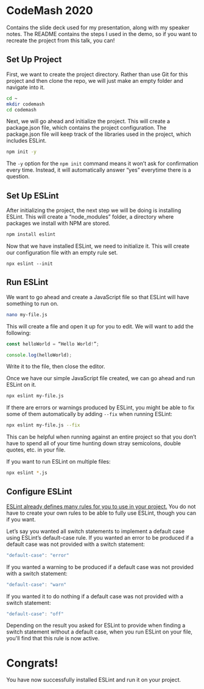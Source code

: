 # CodeMash 2020

Contains the slide deck used for my presentation, along with my speaker notes. The README contains the steps I used in the demo, so if you want to recreate the project from this talk, you can!


## Set Up Project
First, we want to create the project directory. Rather than use Git for this project and then clone the repo, we will just make an empty folder and navigate into it.

```bash
cd ~
mkdir codemash
cd codemash
```

Next, we will go ahead and initialize the project. This will create a package.json file, which contains the project configuration. The package.json file will keep track of the libraries used in the project, which includes ESLint.

```bash
npm init -y
```

The `-y` option for the `npm init` command means it won’t ask for confirmation every time. Instead, it will automatically answer “yes” everytime there is a question.


## Set Up ESLint
After initializing the project, the next step we will be doing is installing ESLint. This will create a “node_modules” folder, a directory where packages we install with NPM are stored.

```bash
npm install eslint
```

Now that we have installed ESLint, we need to initialize it. This will create our configuration file with an empty rule set.

```
npx eslint --init
```


## Run ESLint
We want to go ahead and create a JavaScript file so that ESLint will have something to run on.

```bash
nano my-file.js
```

This will create a file and open it up for you to edit. We will want to add the following:

```javascript
const helloWorld = “Hello World!”;

console.log(helloWorld);
```

Write it to the file, then close the editor.

Once we have our simple JavaScript file created, we can go ahead and run ESLint on it.

```bash
npx eslint my-file.js
```

If there are errors or warnings produced by ESLint, you might be able to fix some of them automatically by adding `--fix` when running ESLint:

```bash
npx eslint my-file.js --fix
```

This can be helpful when running against an entire project so that you don’t have to spend all of your time hunting down stray semicolons, double quotes, etc. in your file.

If you want to run ESLint on multiple files:
```bash
npx eslint *.js
```


## Configure ESLint
[ESLint already defines many rules for you to use in your project.](https://eslint.org/docs/rules/) You do not have to create your own rules to be able to fully use ESLint, though you can if you want.

Let’s say you wanted all switch statements to implement a default case using ESLint’s default-case rule. If you wanted an error to be produced if a default case was not provided with a switch statement:

```javascript
"default-case": "error"
```

If you wanted a warning to be produced if a default case was not provided with a switch statement:

```javascript
"default-case": "warn"
```

If you wanted it to do nothing if a default case was not provided with a switch statement:

```javascript
"default-case": "off"
```

Depending on the result you asked for ESLint to provide when finding a switch statement without a default case, when you run ESLint on your file, you'll find that this rule is now active.


# Congrats!
You have now successfully installed ESLint and run it on your project.
